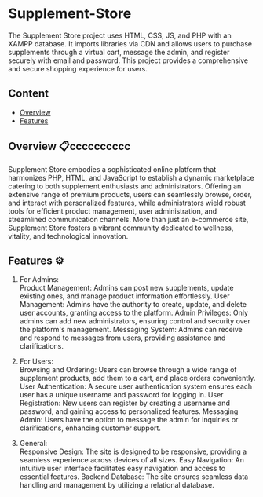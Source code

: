 # Supplement-Store
The Supplement Store project uses HTML, CSS, JS, and PHP with an XAMPP database. It imports libraries via CDN and allows users to purchase supplements through a virtual cart, message the admin, and register securely with email and password. This project provides a comprehensive and secure shopping experience for users.

## Content

- [Overview](https://github.com/NisalWick2002/Supplement-Store?tab=readme-ov-file#overview-)
- [Features](https://github.com/NisalWick2002/Supplement-Store?tab=readme-ov-file#features-%EF%B8%8F)

## Overview 📋cccccccccc

Supplement Store embodies a sophisticated online platform that harmonizes PHP, HTML, and JavaScript to establish a dynamic marketplace catering to both supplement enthusiasts and administrators. Offering an extensive range of premium products, users can seamlessly browse, order, and interact with personalized features, while administrators wield robust tools for efficient product management, user administration, and streamlined communication channels. More than just an e-commerce site, Supplement Store fosters a vibrant community dedicated to wellness, vitality, and technological innovation.

## Features ⚙️

1. For Admins:<br>
Product Management: Admins can post new supplements, update existing ones, and manage product information effortlessly.
User Management: Admins have the authority to create, update, and delete user accounts, granting access to the platform.
Admin Privileges: Only admins can add new administrators, ensuring control and security over the platform's management.
Messaging System: Admins can receive and respond to messages from users, providing assistance and clarifications.

3. For Users:<br>
Browsing and Ordering: Users can browse through a wide range of supplement products, add them to a cart, and place orders conveniently.
User Authentication: A secure user authentication system ensures each user has a unique username and password for logging in.
User Registration: New users can register by creating a username and password, and gaining access to personalized features.
Messaging Admin: Users have the option to message the admin for inquiries or clarifications, enhancing customer support.

5. General:<br>
Responsive Design: The site is designed to be responsive, providing a seamless experience across devices of all sizes.
Easy Navigation: An intuitive user interface facilitates easy navigation and access to essential features.
Backend Database: The site ensures seamless data handling and management by utilizing a relational database.
